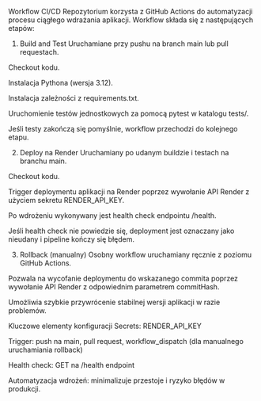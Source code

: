 Workflow CI/CD
Repozytorium korzysta z GitHub Actions do automatyzacji procesu ciągłego wdrażania aplikacji. Workflow składa się z następujących etapów:

1. Build and Test
Uruchamiane przy pushu na branch main lub pull requestach.

Checkout kodu.

Instalacja Pythona (wersja 3.12).

Instalacja zależności z requirements.txt.

Uruchomienie testów jednostkowych za pomocą pytest w katalogu tests/.

Jeśli testy zakończą się pomyślnie, workflow przechodzi do kolejnego etapu.

2. Deploy na Render
Uruchamiany po udanym buildzie i testach na branchu main.

Checkout kodu.

Trigger deploymentu aplikacji na Render poprzez wywołanie API Render z użyciem sekretu RENDER_API_KEY.

Po wdrożeniu wykonywany jest health check endpointu /health.

Jeśli health check nie powiedzie się, deployment jest oznaczany jako nieudany i pipeline kończy się błędem.

3. Rollback (manualny)
Osobny workflow uruchamiany ręcznie z poziomu GitHub Actions.

Pozwala na wycofanie deploymentu do wskazanego commita poprzez wywołanie API Render z odpowiednim parametrem commitHash.

Umożliwia szybkie przywrócenie stabilnej wersji aplikacji w razie problemów.

Kluczowe elementy konfiguracji
Secrets: RENDER_API_KEY

Trigger: push na main, pull request, workflow_dispatch (dla manualnego uruchamiania rollback)

Health check: GET na /health endpoint

Automatyzacja wdrożeń: minimalizuje przestoje i ryzyko błędów w produkcji.